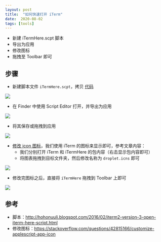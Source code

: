 ```yaml
---
layout: post
title:  "如何快速打开 iTerm"
date:  2020-08-02
tags: [tools]
---
```


* 新建 iTermHere.scpt 脚本
* 导出为应用
* 修改图标
* 拖拽至 Toolbar 即可

## 步骤

* 新建脚本文件 `iTermHere.scpt`，拷贝 [代码](http://hohonuuli.blogspot.com/2016/02/iterm2-version-3-open-iterm-here-script.html)

![](https://img.alicdn.com/tfs/TB1fNYqbsieb18jSZFvXXaI3FXa-2110-1120.png)



* 在 Finder 中使用 Script Editor 打开，并导出为应用

![](https://img.alicdn.com/tfs/TB1Y9yEP1L2gK0jSZPhXXahvXXa-1656-1048.png)



* 将其保存或拖拽到应用

![](https://img.alicdn.com/tfs/TB1lTiLPWL7gK0jSZFBXXXZZpXa-672-538.png)



* [修改 icon 图标](https://stackoverflow.com/questions/42815166/customize-applescript-app-icon)，我们使用 iTerm 的图标来显示即可，参考文章内容：
  * 我们分别打开 iTerm 和 iTermHere 的包内容（右击显示包内容即可）
  * 将图表拖拽到目标文件夹，然后修改名称为 `droplet.icns` 即可

![](https://img.alicdn.com/tfs/TB1o.u5b0Tfau8jSZFwXXX1mVXa-1902-818.png)



* 修改完图标之后，直接将 `iTermHere` 拖拽到 Toolbar 上即可



![](https://img.alicdn.com/tfs/TB13DCDPYY1gK0jSZTEXXXDQVXa-1872-686.png)





## 参考

* 脚本：http://hohonuuli.blogspot.com/2016/02/iterm2-version-3-open-iterm-here-script.html
* 修改图标：https://stackoverflow.com/questions/42815166/customize-applescript-app-icon

